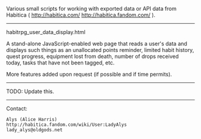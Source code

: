 Various small scripts for working with exported data or API data from
Habitica ( http://habitica.com/  http://habitica.fandom.com/ ).

--------------------------------------------

habitrpg_user_data_display.html

A stand-alone JavaScript-enabled web page that reads a user's data and
displays such things as an unallocated points reminder, limited habit
history, quest progress, equipment lost from death, number of drops
received today, tasks that have not been tagged, etc.

More features added upon request (if possible and if time permits).

--------------------------------------------

TODO: Update this.

--------------------------------------------

Contact:

	Alys (Alice Harris)
	http://habitica.fandom.com/wiki/User:LadyAlys
	lady_alys@oldgods.net
